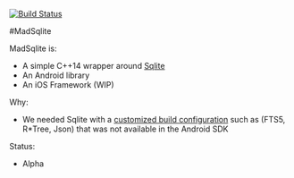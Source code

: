 [![Build Status](https://travis-ci.org/manimaul/madsqlite.svg?branch=master)](https://travis-ci.org/manimaul/madsqlite)

#MadSqlite

MadSqlite is:
 * A simple C++14 wrapper around [Sqlite](https://www.sqlite.org/)
 * An Android library
 * An iOS Framework (WIP)
  
Why:
 * We needed Sqlite with a [customized build configuration](https://www.sqlite.org/compile.html) such as 
 (FTS5, R*Tree, Json) that was not available in the Android SDK
 
Status:
 * Alpha